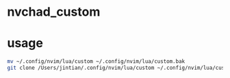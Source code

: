 # nvchad_custom

# usage

```sh
mv ~/.config/nvim/lua/custom ~/.config/nvim/lua/custom.bak
git clone /Users/jintian/.config/nvim/lua/custom ~/.config/nvim/lua/custom
```
